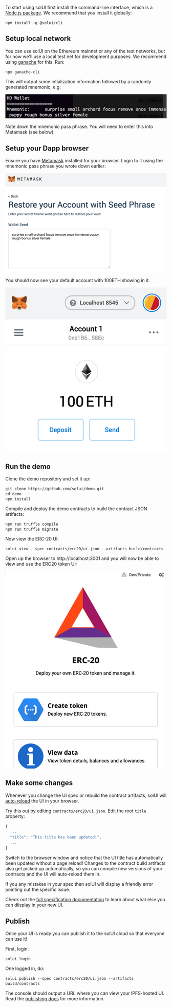 To start using solUI first install the command-line interface, which is a
[Node.js package](https://www.npmjs.com/package/@solui/cli). We recommend that you install it globally:

```shell
npm install -g @solui/cli
```

## Setup local network

You can use solUI on the Ethereum mainnet or any of the test networks, but for
now we'll use a local test net for development purposes. We recommend
using [ganache](https://www.trufflesuite.com/ganache) for this. Run:

```shell
npx ganache-cli
```

This will output some intialization information followed by a randomly generated
mnemonic, e.g:

![Ganache mnemonic](../images/GanacheMnemonic.png)

Note down the mnemonic pass phrase. You will need to enter this into Metamask (see below).

## Setup your Dapp browser

Ensure you have [Metamask](https://metamask.io/) installed for your browser. Login
to it using the mnemonic pass phrase you wrote down earlier:

![Metamask login](../images/MetamaskSeedPhrase.png)

You should now see your default account with 100ETH showing in it.

![Metamask balance](../images/MetamaskBalance.png)

## Run the demo

Clone the demo repository and set it up:

```shell
git clone https://github.com/solui/demo.git
cd demo
npm install
```

Compile and deploy the demo contracts to build the contract JSON artifacts:

```shell
npm run truffle compile
npm run truffle migrate
```

Now view the ERC-20 UI:

```
solui view --spec contracts/erc20/ui.json --artifacts build/contracts
```

Open up the browser to http://localhost:3001 and you will now be able to view
and use the ERC20 token UI:

![Demo UI](../images/DemoUi.png)

## Make some changes

Whenever you change the UI spec _or_ rebuild the contract artifacts, solUI will
[auto-reload](https://webpack.js.org/concepts/hot-module-replacement/) the UI in your browser.

Try this out by editing `contracts/erc20/ui.json`. Edit the root `title`
property:

```js
{
  ...
  "title": "This title has been updated!",
  ...
}
```

Switch to the browser window and notice that the UI title has automatically been updated without a
page reload! Changes to the contract build artifacts also get picked up automatically, so you can
compile new versions of your contracts and the UI will auto-reload them in.

If you any mistakes in your spec then solUI will display a friendly error
pointing out the specific issue.

Check out the [full specification documentation](../Specification) to learn about
what else you can diisplay in your new UI.


## Publish

Once your UI is ready you can publish it to the solUI cloud so that everyone can
use it!

First, login:

```shell
solui login
```

One logged in, do:

```shell
solui publish --spec contracts/erc20/ui.json --artifacts build/contracts
```

The console should output a URL where you can view your IPFS-hosted UI. Read the
[publishing docs](../../Publishing/Overview) for more information.